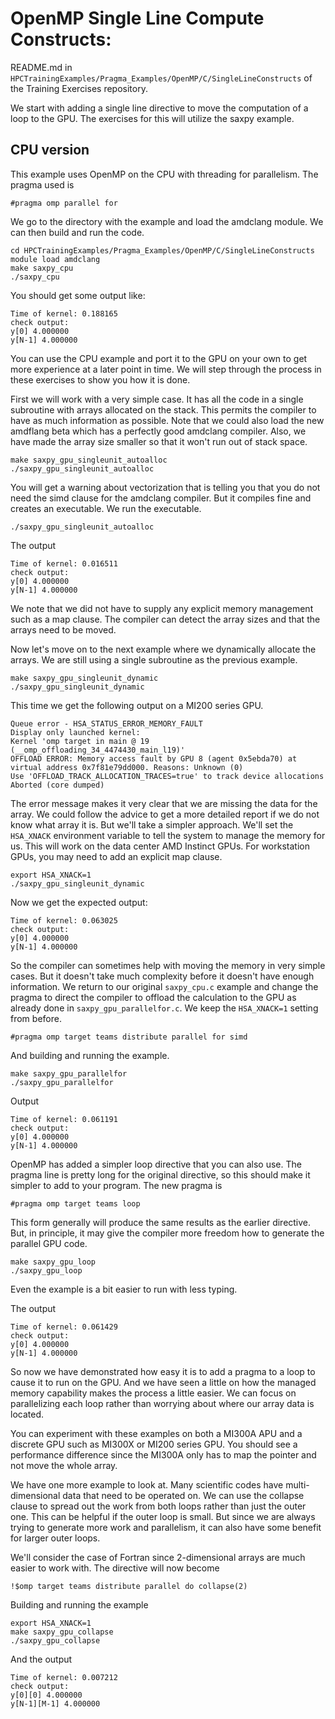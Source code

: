 # OpenMP Single Line Compute Constructs:

README.md in `HPCTrainingExamples/Pragma_Examples/OpenMP/C/SingleLineConstructs` of the Training Exercises repository.

We start with adding a single line directive to move the computation of a loop to the GPU. The exercises for this will utilize
the saxpy example.

## CPU version

This example uses OpenMP on the CPU with threading for parallelism. The pragma used is

```
#pragma omp parallel for
```

We go to the directory with the example and load the amdclang module. We can then build and run the code.

```
cd HPCTrainingExamples/Pragma_Examples/OpenMP/C/SingleLineConstructs
module load amdclang
make saxpy_cpu
./saxpy_cpu
```

You should get some output like:

```
Time of kernel: 0.188165
check output:
y[0] 4.000000
y[N-1] 4.000000
```

You can use the CPU example and port it to the GPU on your own to get more experience at a later point in time. We will step
through the process in these exercises to show you how it is done.

First we will work with a very simple case. It has all the code in a single subroutine with
arrays allocated on the stack. This permits the compiler to have as much information as possible. Note that we could
also load the new amdflang beta which has a perfectly good amdclang
compiler. Also, we have made the array size smaller so that it won't run out of stack space.

```
make saxpy_gpu_singleunit_autoalloc
./saxpy_gpu_singleunit_autoalloc
```

You will get a warning about vectorization that is telling you that you do not need the simd clause for the amdclang compiler. But
it compiles fine and creates an executable. We run the executable.

```
./saxpy_gpu_singleunit_autoalloc
```

The output

```
Time of kernel: 0.016511
check output:
y[0] 4.000000
y[N-1] 4.000000
```

We note that we did not have to supply any explicit memory management such as a map clause. The compiler can detect the array sizes
and that the arrays need to be moved.

Now let's move on to the next example where we dynamically allocate the arrays. We are still using a single subroutine as the previous
example.

```
make saxpy_gpu_singleunit_dynamic
./saxpy_gpu_singleunit_dynamic
```

This time we get the following output on a MI200 series GPU.

```
Queue error - HSA_STATUS_ERROR_MEMORY_FAULT
Display only launched kernel:
Kernel 'omp target in main @ 19 (__omp_offloading_34_4474430_main_l19)'
OFFLOAD ERROR: Memory access fault by GPU 8 (agent 0x5ebda70) at virtual address 0x7f81e79dd000. Reasons: Unknown (0)
Use 'OFFLOAD_TRACK_ALLOCATION_TRACES=true' to track device allocations
Aborted (core dumped)
```

The error message makes it very clear that we are missing the data for the array. We could follow the advice to get a
more detailed report if we do not know what array it is. But we'll take a simpler approach. We'll set the
`HSA_XNACK` environment variable to tell the system to manage the memory for us. This will work on the data center
AMD Instinct GPUs. For workstation GPUs, you may need to add an explicit map clause.

```
export HSA_XNACK=1
./saxpy_gpu_singleunit_dynamic
```

Now we get the expected output:

```
Time of kernel: 0.063025
check output:
y[0] 4.000000
y[N-1] 4.000000
```

So the compiler can sometimes help with moving the memory in very simple cases. But it doesn't take much complexity before
it doesn't have enough information. We return to our original `saxpy_cpu.c` example and change the pragma to direct the
compiler to offload the calculation to the GPU as already done in `saxpy_gpu_parallelfor.c`. We keep the `HSA_XNACK=1`
setting from before.

```
#pragma omp target teams distribute parallel for simd
```

And building and running the example.

```
make saxpy_gpu_parallelfor
./saxpy_gpu_parallelfor
```

Output

```
Time of kernel: 0.061191
check output:
y[0] 4.000000
y[N-1] 4.000000
```

OpenMP has added a simpler loop directive that you can also use. The pragma line is pretty long for
the original directive, so this should make it simpler to add to your program. The new pragma is

```
#pragma omp target teams loop
```

This form generally will produce the same results as the earlier directive. But, in principle, it
may give the compiler more freedom how to generate the parallel GPU code.

```
make saxpy_gpu_loop
./saxpy_gpu_loop
```

Even the example is a bit easier to run with less typing.

The output

```
Time of kernel: 0.061429
check output:
y[0] 4.000000
y[N-1] 4.000000
```

So now we have demonstrated how easy it is to add a pragma to a loop to cause it to run on the GPU. And we have seen a
little on how the managed memory capability makes the process a little easier. We can focus on parallelizing each
loop rather than worrying about where our array data is located.

You can experiment with these examples on both a MI300A APU and a discrete GPU such as MI300X or MI200 series GPU. You
should see a performance difference since the MI300A only has to map the pointer and not move the whole array.

We have one more example to look at. Many scientific codes have multi-dimensional data that need to be operated on.
We can use the collapse clause to spread out the work from both loops rather than just the outer one. This can
be helpful if the outer loop is small. But since we are always trying to generate more work and parallelism, it
can also have some benefit for larger outer loops.

We'll consider the case of Fortran since 2-dimensional arrays are much easier to work with.
The directive will now become

```
!$omp target teams distribute parallel do collapse(2)
```

Building and running the example

```
export HSA_XNACK=1
make saxpy_gpu_collapse
./saxpy_gpu_collapse
```

And the output

```
Time of kernel: 0.007212
check output:
y[0][0] 4.000000
y[N-1][M-1] 4.000000
```
